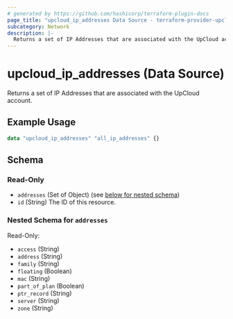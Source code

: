 ```yaml
---
# generated by https://github.com/hashicorp/terraform-plugin-docs
page_title: "upcloud_ip_addresses Data Source - terraform-provider-upcloud"
subcategory: Network
description: |-
  Returns a set of IP Addresses that are associated with the UpCloud account.
---
```


# upcloud_ip_addresses (Data Source)

Returns a set of IP Addresses that are associated with the UpCloud account.

## Example Usage

```terraform
data "upcloud_ip_addresses" "all_ip_addresses" {}
```

<!-- schema generated by tfplugindocs -->
## Schema

### Read-Only

- `addresses` (Set of Object) (see [below for nested schema](#nestedatt--addresses))
- `id` (String) The ID of this resource.

<a id="nestedatt--addresses"></a>
### Nested Schema for `addresses`

Read-Only:

- `access` (String)
- `address` (String)
- `family` (String)
- `floating` (Boolean)
- `mac` (String)
- `part_of_plan` (Boolean)
- `ptr_record` (String)
- `server` (String)
- `zone` (String)


